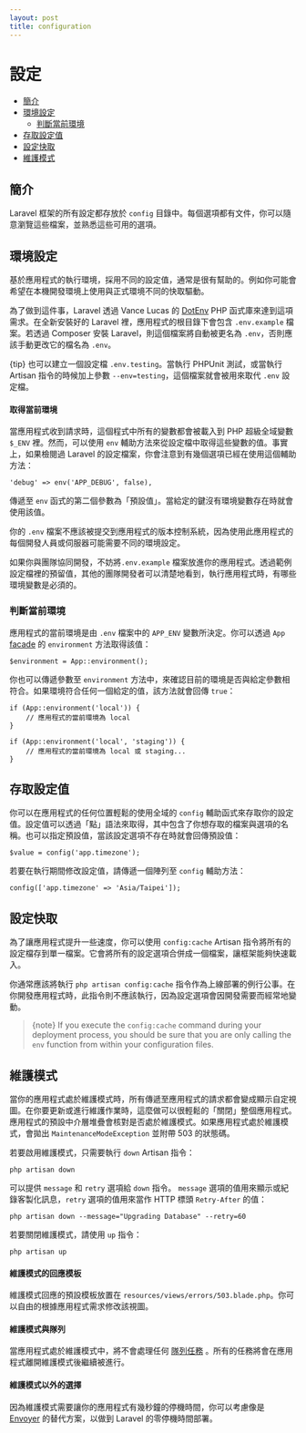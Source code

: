 ```yaml
---
layout: post
title: configuration
---
```

# 設定

- [簡介](#introduction)
- [環境設定](#environment-configuration)
    - [判斷當前環境](#determining-the-current-environment)
- [存取設定值](#accessing-configuration-values)
- [設定快取](#configuration-caching)
- [維護模式](#maintenance-mode)

<a name="introduction"></a>
## 簡介

Laravel 框架的所有設定都存放於 `config` 目錄中。每個選項都有文件，你可以隨意瀏覽這些檔案，並熟悉這些可用的選項。

<a name="environment-configuration"></a>
## 環境設定

基於應用程式的執行環境，採用不同的設定值，通常是很有幫助的。例如你可能會希望在本機開發環境上使用與正式環境不同的快取驅動。

為了做到這件事，Laravel 透過 Vance Lucas 的 [DotEnv](https://github.com/vlucas/phpdotenv) PHP 函式庫來達到這項需求。在全新安裝好的 Laravel 裡，應用程式的根目錄下會包含 `.env.example` 檔案。若透過 Composer 安裝 Laravel，則這個檔案將自動被更名為 `.env`，否則應該手動更改它的檔名為 `.env`。

 {tip} 也可以建立一個設定檔 `.env.testing`。當執行 PHPUnit 測試，或當執行 Artisan 指令的時候加上參數 `--env=testing`，這個檔案就會被用來取代 `.env` 設定檔。

#### 取得當前環境

當應用程式收到請求時，這個程式中所有的變數都會被載入到 PHP 超級全域變數 `$_ENV` 裡。然而，可以使用 `env` 輔助方法來從設定檔中取得這些變數的值。事實上，如果檢閱過 Laravel 的設定檔案，你會注意到有幾個選項已經在使用這個輔助方法：

    'debug' => env('APP_DEBUG', false),

傳遞至 `env` 函式的第二個參數為「預設值」。當給定的鍵沒有環境變數存在時就會使用該值。

你的 `.env` 檔案不應該被提交到應用程式的版本控制系統，因為使用此應用程式的每個開發人員或伺服器可能需要不同的環境設定。

如果你與團隊協同開發，不妨將`.env.example` 檔案放進你的應用程式。透過範例設定檔裡的預留值，其他的團隊開發者可以清楚地看到，執行應用程式時，有哪些環境變數是必須的。

<a name="determining-the-current-environment"></a>
### 判斷當前環境

應用程式的當前環境是由 `.env` 檔案中的 `APP_ENV` 變數所決定。你可以透過 `App` [facade](/laravel_tw/docs/5.3/facades) 的 `environment` 方法取得該值：

    $environment = App::environment();

你也可以傳遞參數至 `environment` 方法中，來確認目前的環境是否與給定參數相符合。如果環境符合任何一個給定的值，該方法就會回傳 `true`：

    if (App::environment('local')) {
        // 應用程式的當前環境為 local
    }

    if (App::environment('local', 'staging')) {
        // 應用程式的當前環境為 local 或 staging...
    }

<a name="accessing-configuration-values"></a>
## 存取設定值

你可以在應用程式的任何位置輕鬆的使用全域的 `config` 輔助函式來存取你的設定值。設定值可以透過「點」語法來取得，其中包含了你想存取的檔案與選項的名稱。也可以指定預設值，當該設定選項不存在時就會回傳預設值：

    $value = config('app.timezone');

若要在執行期間修改設定值，請傳遞一個陣列至 `config` 輔助方法：

    config(['app.timezone' => 'Asia/Taipei']);

<a name="configuration-caching"></a>
## 設定快取

為了讓應用程式提升一些速度，你可以使用 `config:cache` Artisan 指令將所有的設定檔存到單一檔案。它會將所有的設定選項合併成一個檔案，讓框架能夠快速載入。

你通常應該將執行 `php artisan config:cache` 指令作為上線部署的例行公事。在你開發應用程式時，此指令則不應該執行，因為設定選項會因開發需要而經常地變動。

> {note} If you execute the `config:cache` command during your deployment process, you should be sure that you are only calling the `env` function from within your configuration files.

<a name="maintenance-mode"></a>
## 維護模式

當你的應用程式處於維護模式時，所有傳遞至應用程式的請求都會變成顯示自定視圖。在你要更新或進行維護作業時，這麼做可以很輕鬆的「關閉」整個應用程式。應用程式的預設中介層堆疊會核對是否處於維護模式。如果應用程式處於維護模式，會拋出 `MaintenanceModeException` 並附帶 503 的狀態碼。

若要啟用維護模式，只需要執行 `down` Artisan 指令：

    php artisan down

可以提供 `message` 和 `retry` 選項給 `down` 指令。 `message` 選項的值用來顯示或紀錄客製化訊息，`retry` 選項的值用來當作 HTTP 標頭 `Retry-After` 的值：

    php artisan down --message="Upgrading Database" --retry=60

若要關閉維護模式，請使用 `up` 指令：

    php artisan up

#### 維護模式的回應模板

維護模式回應的預設模板放置在 `resources/views/errors/503.blade.php`。你可以自由的根據應用程式需求修改該視圖。

#### 維護模式與隊列

當應用程式處於維護模式中，將不會處理任何 [隊列任務](/laravel_tw/docs/5.3/queues) 。所有的任務將會在應用程式離開維護模式後繼續被進行。

#### 維護模式以外的選擇

因為維護模式需要讓你的應用程式有幾秒鐘的停機時間，你可以考慮像是 [Envoyer](https://envoyer.io) 的替代方案，以做到 Laravel 的零停機時間部署。
